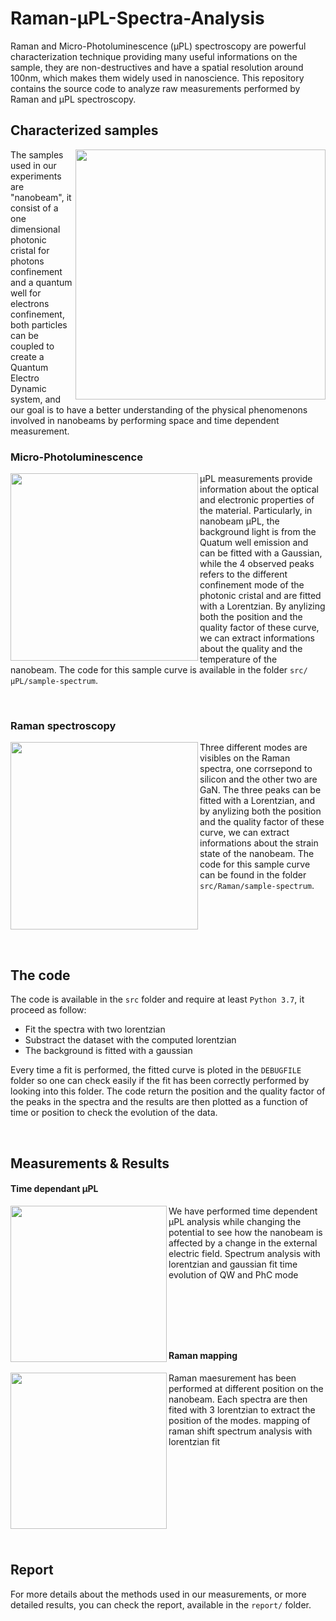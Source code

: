 # Raman-μPL-Spectra-Analysis
Raman and Micro-Photoluminescence (μPL) spectroscopy are powerful characterization technique providing many useful informations on the sample, they are non-destructives and have a spatial resolution around 100nm, which makes them widely used in nanoscience. This repository contains the source code to analyze raw measurements performed by Raman and μPL spectroscopy.



## Characterized samples
<img align="right" src="https://raw.githubusercontent.com/Aurelien-Pelissier/Raman-uPL-Spectra-Analysis/master/img/nb.png" width=400>

The samples used in our experiments are "nanobeam", it consist of a one dimensional photonic cristal for photons confinement and a quantum well for electrons confinement, both particles can be coupled to create a Quantum Electro Dynamic system, and our goal is to have a better understanding of the physical phenomenons involved in nanobeams by performing space and time dependent measurement.


### Micro-Photoluminescence
<img align="left" src="https://raw.githubusercontent.com/Aurelien-Pelissier/Raman-uPL-Spectra-Analysis/master/img/PL.png" width=300>


μPL measurements provide information about the optical and electronic properties of the material. Particularly, in nanobeam μPL, the background light is from the Quatum well emission and can be fitted with a Gaussian, while the 4 observed peaks refers to the different confinement mode of the photonic cristal and are fitted with a Lorentzian. By anylizing both the position and the quality factor of these curve, we can extract informations about the quality and the temperature of the nanobeam. The code for this sample curve is available in the folder `src/μPL/sample-spectrum`.



&nbsp;

### Raman spectroscopy
<img align="left" src="https://raw.githubusercontent.com/Aurelien-Pelissier/Raman-uPL-Spectra-Analysis/master/img/Raman.png" width=300>

Three different modes are visibles on the Raman spectra, one corrsepond to silicon and the other two are GaN. The three peaks can be fitted with a Lorentzian, and by anylizing both the position and the quality factor of these curve, we can extract informations about the strain state of the nanobeam. The code for this sample curve can be found in the folder `src/Raman/sample-spectrum`.


&nbsp;


&nbsp;


&nbsp;


## The code
The code is available in the `src` folder and require at least `Python 3.7`, it proceed as follow:

- Fit the spectra with two lorentzian
- Substract the dataset with the computed lorentzian
- The background is fitted with a gaussian

Every time a fit is performed, the fitted curve is ploted in the `DEBUGFILE` folder so one can check easily if the fit has been correctly performed by looking into this folder. The code return the position and the quality factor of the peaks in the spectra and the results are then plotted as a function of time or position to check the evolution of the data. 



&nbsp;

## Measurements & Results

#### Time dependant μPL
<img align="left" src="https://raw.githubusercontent.com/Aurelien-Pelissier/Raman-uPL-Spectra-Analysis/master/img/time.png" width=250>

We have performed time dependent μPL analysis while changing the potential to see how the nanobeam is affected by a change in the external electric field.
Spectrum analysis with lorentzian and gaussian fit 
time evolution of QW and PhC mode


&nbsp;


&nbsp;


&nbsp;


#### Raman mapping
<img align="left" src="https://raw.githubusercontent.com/Aurelien-Pelissier/Raman-uPL-Spectra-Analysis/master/img/mapping.png" width=250>

Raman maesurement has been performed at different position on the nanobeam. Each spectra are then fited with 3 lorentzian to extract the position of the modes.
mapping of raman shift
spectrum analysis with lorentzian fit


&nbsp;


&nbsp;


&nbsp;


&nbsp;


&nbsp;


## Report
For more details about the methods used in our measurements, or more detailed results, you can check the report, available in the `report/` folder.
